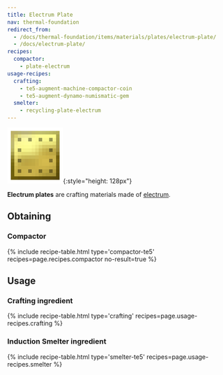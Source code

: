 ```yaml
---
title: Electrum Plate
nav: thermal-foundation
redirect_from:
  - /docs/thermal-foundation/items/materials/plates/electrum-plate/
  - /docs/electrum-plate/
recipes:
  compactor:
    - plate-electrum
usage-recipes:
  crafting:
    - te5-augment-machine-compactor-coin
    - te5-augment-dynamo-numismatic-gem
  smelter:
    - recycling-plate-electrum
---
```


![Electrum plate](/assets/images/thermal-foundation/plate-electrum.png){:style="height: 128px"}


**Electrum plates** are crafting materials made of
[electrum](/docs/thermal-foundation/electrum-ingot/).


Obtaining
---------

### Compactor
{% include recipe-table.html type='compactor-te5' recipes=page.recipes.compactor no-result=true %}


Usage
-----

### Crafting ingredient
{% include recipe-table.html type='crafting' recipes=page.usage-recipes.crafting %}

### Induction Smelter ingredient
{% include recipe-table.html type='smelter-te5' recipes=page.usage-recipes.smelter %}
